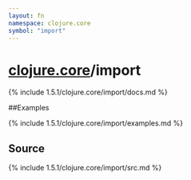 ```yaml
---
layout: fn
namespace: clojure.core
symbol: "import"
---
```


# [clojure.core](../)/import

{% include 1.5.1/clojure.core/import/docs.md %}

##Examples

{% include 1.5.1/clojure.core/import/examples.md %}
## Source
{% include 1.5.1/clojure.core/import/src.md %}

